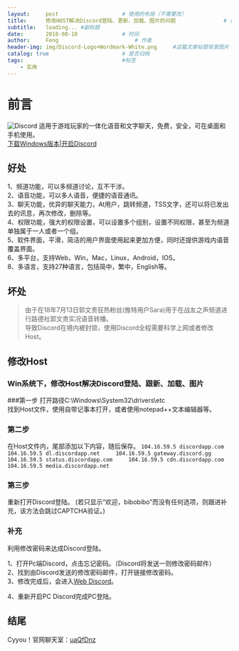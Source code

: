 ```yaml
---
layout:     post   				    # 使用的布局（不需要改）
title:      修改HOST解决Discord登陆、更新、加载、图片的问题 				# 标题 
subtitle:   loading... #副标题
date:       2018-08-10 				# 时间
author:     Feng 						# 作者
header-img: img/Discord-Logo+Wordmark-White.png 	#这篇文章标题背景图片
catalog: true 						# 是否归档
tags:								#标签
    - 实用
---
```


# 前言
![Discord](https://discordapp.com/assets/9babbea9acbfec5302d832bae6c3c184.svg)
适用于游戏玩家的一体化语音和文字聊天，免费，安全，可在桌面和手机使用。<br>
[下载Windows版本](https://discordapp.com/api/download?platform=win)|[开启Discord](https://discordapp.com/channels/@me)


## 好处
1、频道功能，可以多频道讨论，互不干涉。<br>
2、语音功能，可以多人语音，便捷的语音通讯。<br>
3、聊天功能，优异的聊天能力，At用户，跳转频道，TSS文字，还可以将已发出去的讯息，再次修改，删除等。<br>
4、权限功能，强大的权限设置，可以设置多个组别，设置不同权限，甚至为频道单独属于一人或者一个组。<br>
5、软件界面，平滑，简洁的用户界面使用起来更加方便，同时还提供游戏内语音覆盖界面。<br>
6、多平台，支持Web，Win，Mac，Linux，Android，IOS。<br>
8、多语言，支持27种语言，包括简中，繁中，English等。

## 坏处
> 由于在18年7月13日郭文贵狂热粉丝(推特用户Sara)用于在战友之声频道进行路德社郭文贵实况语音转播。<br>
> 导致Discord在境内被封锁，使用Discord全程需要科学上网或者修改Host。

## 修改Host

### Win系统下，修改Host解决Discord登陆、跟新、加载、图片

###第一步
打开路径C:\Windows\System32\drivers\etc\
找到Host文件，使用自带记事本打开，或者使用notepad++文本编辑器等。

### 第二步
在Host文件内，尾部添加以下内容，随后保存。
`
104.16.59.5 discordapp.com    
104.16.59.5 dl.discordapp.net    
104.16.59.5 gateway.discord.gg    
104.16.59.5 status.discordapp.com    
104.16.59.5 cdn.discordapp.com    
104.16.59.5 media.discordapp.net    
`

### 第三步
重新打开Discord登陆。
(若只显示“欢迎，bibobibo”而没有任何选项，则跟进补充，该方法会跳过CAPTCHA验证。)

### 补充
利用修改密码来达成Discord登陆。

1、打开Pc端Discord，点击忘记密码。（Discord将发送一则修改密码邮件）<br>
2、找到由Discord发送的修改密码邮件，打开链接修改密码。<br>
3、修改完成后，会进入[Web Discord](https://discordapp.com/channels/@me)。

4、重新开启PC Discord完成PC登陆。

## 结尾
Cyyou！官网聊天室：[uaQfDnz](https://discordapp.com/invite/uaQfDnz)
